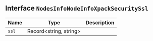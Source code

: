 ## Interface `NodesInfoNodeInfoXpackSecuritySsl`

| Name | Type | Description |
| - | - | - |
| `ssl` | Record<string, string> | &nbsp; |
